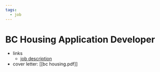 ```yaml
---
tags:
  - job
---
```

# BC Housing Application Developer 
- links
	- [job description](https://currentopportunities.bchousing.org/psc/hcm/EMPLOYEE/HRMS/c/HRS_HRAM_FL.HRS_CG_SEARCH_FL.GBL?Page=HRS_APP_JBPST_FL&Action=U&FOCUS=Applicant&SiteId=3&JobOpeningId=4655&PostingSeq=1&HRS_SOURCE_ID=1041)
- cover letter: [[bc housing.pdf]]
